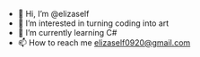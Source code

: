 - 👋 Hi, I’m @elizaself
- 👀 I’m interested in turning coding into art
- 🌱 I’m currently learning C#
- 📫 How to reach me elizaself0920@gmail.com

<!---
elizaself/elizaself is a ✨ special ✨ repository because its `README.md` (this file) appears on your GitHub profile.
You can click the Preview link to take a look at your changes.
--->
